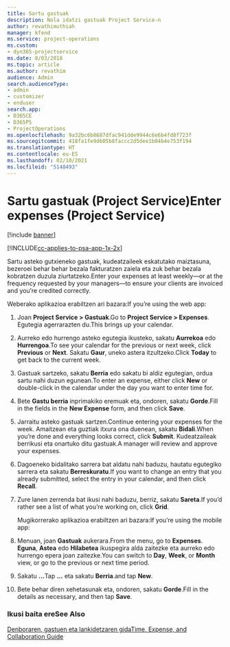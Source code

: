 ```yaml
---
title: Sartu gastuak
description: Nola idatzi gastuak Project Service-n
author: revathimuthiah
manager: kfend
ms.service: project-operations
ms.custom:
- dyn365-projectservice
ms.date: 8/03/2018
ms.topic: article
ms.author: revathim
audience: Admin
search.audienceType:
- admin
- customizer
- enduser
search.app:
- D365CE
- D365PS
- ProjectOperations
ms.openlocfilehash: 9a32bc6b8687dfac941dde9944c6e6b4fd8f723f
ms.sourcegitcommit: 418fa1fe9d605b8faccc2d5dee1b04b4e753f194
ms.translationtype: HT
ms.contentlocale: eu-ES
ms.lasthandoff: 02/10/2021
ms.locfileid: "5148493"
---
```

# <a name="enter-expenses-project-service"></a><span data-ttu-id="8a648-103">Sartu gastuak (Project Service)</span><span class="sxs-lookup"><span data-stu-id="8a648-103">Enter expenses (Project Service)</span></span>

[!include [banner](../includes/psa-now-project-operations.md)]

[!INCLUDE[cc-applies-to-psa-app-1x-2x](../includes/cc-applies-to-psa-app-1x-2x.md)]

<span data-ttu-id="8a648-104">Sartu asteko gutxieneko gastuak, kudeatzaileek eskatutako maiztasuna, bezeroei behar behar bezala fakturatzen zaiela eta zuk behar bezala kobratzen duzula ziurtatzeko.</span><span class="sxs-lookup"><span data-stu-id="8a648-104">Enter your expenses at least weekly—or at the frequency requested by your managers—to ensure your clients are invoiced and you’re credited correctly.</span></span>  
  
 <span data-ttu-id="8a648-105">Weberako aplikazioa erabiltzen ari bazara:</span><span class="sxs-lookup"><span data-stu-id="8a648-105">If you’re using the web app:</span></span>  
  
1. <span data-ttu-id="8a648-106">Joan **Project Service > Gastuak**.</span><span class="sxs-lookup"><span data-stu-id="8a648-106">Go to **Project Service > Expenses**.</span></span> <span data-ttu-id="8a648-107">Egutegia agerrarazten du.</span><span class="sxs-lookup"><span data-stu-id="8a648-107">This brings up your calendar.</span></span>  
  
2. <span data-ttu-id="8a648-108">Aurreko edo hurrengo asteko egutegia ikusteko, sakatu **Aurrekoa** edo **Hurrengoa**.</span><span class="sxs-lookup"><span data-stu-id="8a648-108">To see your calendar for the previous or next week, click **Previous** or **Next**.</span></span> <span data-ttu-id="8a648-109">Sakatu **Gaur**, uneko astera itzultzeko.</span><span class="sxs-lookup"><span data-stu-id="8a648-109">Click **Today** to get back to the current week.</span></span>  
  
3. <span data-ttu-id="8a648-110">Gastuak sartzeko, sakatu **Berria** edo sakatu bi aldiz egutegian, ordua sartu nahi duzun egunean.</span><span class="sxs-lookup"><span data-stu-id="8a648-110">To enter an expense, either click **New** or double-click in the calendar under the day you want to enter time for.</span></span>  
  
4. <span data-ttu-id="8a648-111">Bete **Gastu berria** inprimakiko eremuak eta, ondoren, sakatu **Gorde**.</span><span class="sxs-lookup"><span data-stu-id="8a648-111">Fill in the fields in the **New Expense** form, and then click **Save**.</span></span>  
  
5. <span data-ttu-id="8a648-112">Jarraitu asteko gastuak sartzen.</span><span class="sxs-lookup"><span data-stu-id="8a648-112">Continue entering your expenses for the week.</span></span> <span data-ttu-id="8a648-113">Amaitzean eta guztiak itxura ona duenean, sakatu **Bidali**.</span><span class="sxs-lookup"><span data-stu-id="8a648-113">When you’re done and everything looks correct, click **Submit**.</span></span> <span data-ttu-id="8a648-114">Kudeatzaileak berrikusi eta onartuko ditu gastuak.</span><span class="sxs-lookup"><span data-stu-id="8a648-114">A manager will review and approve your expenses.</span></span>  
  
6. <span data-ttu-id="8a648-115">Dagoeneko bidalitako sarrera bat aldatu nahi baduzu, hautatu egutegiko sarrera eta sakatu **Berreskuratu**.</span><span class="sxs-lookup"><span data-stu-id="8a648-115">If you want to change an entry that you already submitted, select the entry in your calendar, and then click **Recall**.</span></span>  
  
7. <span data-ttu-id="8a648-116">Zure lanen zerrenda bat ikusi nahi baduzu, berriz, sakatu **Sareta**.</span><span class="sxs-lookup"><span data-stu-id="8a648-116">If you’d rather see a list of what you’re working on, click **Grid**.</span></span>  
  
   <span data-ttu-id="8a648-117">Mugikorrerako aplikazioa erabiltzen ari bazara:</span><span class="sxs-lookup"><span data-stu-id="8a648-117">If you’re using the mobile app:</span></span>  
  
8. <span data-ttu-id="8a648-118">Menuan, joan **Gastuak** aukerara.</span><span class="sxs-lookup"><span data-stu-id="8a648-118">From the menu, go to **Expenses**.</span></span>     <span data-ttu-id="8a648-119">**Eguna**, **Astea** edo **Hilabetea** ikuspegira alda zaitezke eta aurreko edo hurrengo epera joan zaitezke.</span><span class="sxs-lookup"><span data-stu-id="8a648-119">You can switch to **Day**, **Week**, or **Month** view, or go to the previous or next time period.</span></span>  
  
9. <span data-ttu-id="8a648-120">Sakatu **…**</span><span class="sxs-lookup"><span data-stu-id="8a648-120">Tap **…**</span></span> <span data-ttu-id="8a648-121">eta sakatu **Berria**.</span><span class="sxs-lookup"><span data-stu-id="8a648-121">and tap **New**.</span></span>  
  
10. <span data-ttu-id="8a648-122">Bete behar diren xehetasunak eta, ondoren, sakatu **Gorde**.</span><span class="sxs-lookup"><span data-stu-id="8a648-122">Fill in the details as necessary, and then tap **Save**.</span></span>  
  
### <a name="see-also"></a><span data-ttu-id="8a648-123">Ikusi baita ere</span><span class="sxs-lookup"><span data-stu-id="8a648-123">See Also</span></span>  
 [<span data-ttu-id="8a648-124">Denboraren, gastuen eta lankidetzaren gida</span><span class="sxs-lookup"><span data-stu-id="8a648-124">Time, Expense, and Collaboration Guide</span></span>](../psa/time-expense-collaboration-guide.md)
